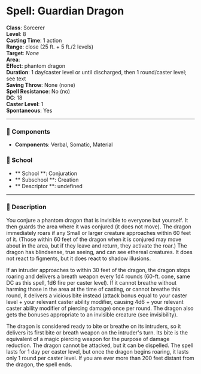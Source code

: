 
# Spell: Guardian Dragon
**Class**: Sorcerer  
**Level**: 8  
**Casting Time**: 1 action  
**Range**: close (25 ft. + 5 ft./2 levels)  
**Target**: _None_  
**Area**:   
**Effect**: phantom dragon  
**Duration**: 1 day/caster level or until discharged, then 1 round/caster level; see text  
**Saving Throw**: None (none)  
**Spell Resistance**: No (no)  
**DC**: 18  
**Caster Level**: 1  
**Spontaneous**: Yes

---

### 🔮 Components
- **Components**: Verbal, Somatic, Material

### 🏫 School
- ** School **: Conjuration
- ** Subschool **: Creation
- ** Descriptor **: undefined
---

### 📜 Description
You conjure a phantom dragon that is invisible to everyone but yourself. It then guards the area where it was conjured (it does not move). The dragon immediately roars if any Small or larger creature approaches within 60 feet of it. (Those within 60 feet of the dragon when it is conjured may move about in the area, but if they leave and return, they activate the roar.) The dragon has blindsense, true seeing, and can see ethereal creatures. It does not react to figments, but it does react to shadow illusions.

If an intruder approaches to within 30 feet of the dragon, the dragon stops roaring and delivers a breath weapon every 1d4 rounds (60-ft. cone, same DC as this spell, 1d6 fire per caster level). If it cannot breathe without harming those in the area at the time of casting, or cannot breathe this round, it delivers a vicious bite instead (attack bonus equal to your caster level + your relevant caster ability modifier, causing 4d6 + your relevant caster ability modifier of piercing damage) once per round. The dragon also gets the bonuses appropriate to an invisible creature (see invisibility). 

The dragon is considered ready to bite or breathe on its intruders, so it delivers its first bite or breath weapon on the intruder's turn. Its bite is the equivalent of a magic piercing weapon for the purpose of damage reduction. The dragon cannot be attacked, but it can be dispelled. The spell lasts for 1 day per caster level, but once the dragon begins roaring, it lasts only 1 round per caster level. If you are ever more than 200 feet distant from the dragon, the spell ends.
